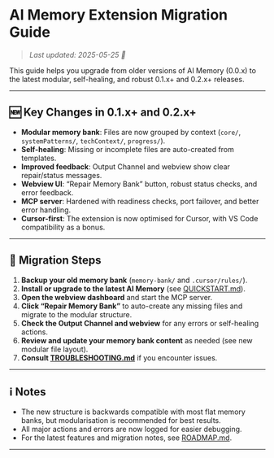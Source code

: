 # AI Memory Extension Migration Guide

>_Last updated: 2025-05-25 🐹_

This guide helps you upgrade from older versions of AI Memory (0.0.x) to the latest modular, self-healing, and robust 0.1.x+ and 0.2.x+ releases.

---

## 🆕 Key Changes in 0.1.x+ and 0.2.x+

- **Modular memory bank**: Files are now grouped by context (`core/`, `systemPatterns/`, `techContext/`, `progress/`).
- **Self-healing**: Missing or incomplete files are auto-created from templates.
- **Improved feedback**: Output Channel and webview show clear repair/status messages.
- **Webview UI**: “Repair Memory Bank” button, robust status checks, and error feedback.
- **MCP server**: Hardened with readiness checks, port failover, and better error handling.
- **Cursor-first**: The extension is now optimised for Cursor, with VS Code compatibility as a bonus.

---

## 🔄 Migration Steps

1. **Backup your old memory bank** (`memory-bank/` and `.cursor/rules/`).
2. **Install or upgrade to the latest AI Memory** (see [QUICKSTART.md](./QUICKSTART.md)).
3. **Open the webview dashboard** and start the MCP server.
4. **Click “Repair Memory Bank”** to auto-create any missing files and migrate to the modular structure.
5. **Check the Output Channel and webview** for any errors or self-healing actions.
6. **Review and update your memory bank content** as needed (see new modular file layout).
7. **Consult [TROUBLESHOOTING.md](./TROUBLESHOOTING.md)** if you encounter issues.

---

## ℹ️ Notes

- The new structure is backwards compatible with most flat memory banks, but modularisation is recommended for best results.
- All major actions and errors are now logged for easier debugging.
- For the latest features and migration notes, see [ROADMAP.md](../wip/ROADMAP.md).

---
